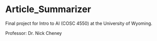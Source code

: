 # Article_Summarizer

Final project for Intro to AI (COSC 4550) at the University of Wyoming.

Professor: Dr. Nick Cheney
